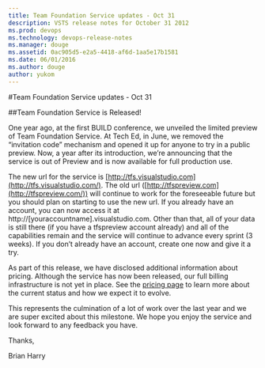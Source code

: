 ```yaml
---
title: Team Foundation Service updates - Oct 31
description: VSTS release notes for October 31 2012
ms.prod: devops
ms.technology: devops-release-notes
ms.manager: douge
ms.assetid: 0ac905d5-e2a5-4418-af6d-1aa5e17b1581
ms.date: 06/01/2016
ms.author: douge
author: yukom
---
```


#Team Foundation Service updates - Oct 31

##Team Foundation Service is Released!

One year ago, at the first BUILD conference, we unveiled the limited preview of Team Foundation Service. At Tech Ed, in June, we removed the “invitation code” mechanism and opened it up for anyone to try in a public preview. Now, a year after its introduction, we’re announcing that the service is out of Preview and is now available for full production use.

The new url for the service is [http://tfs.visualstudio.com](http://tfs.visualstudio.com/). The old url ([http://tfspreview.com](http://tfspreview.com/)) will continue to work for the foreseeable future but you should plan on starting to use the new url. If you already have an account, you can now access it at http://[youraccountname].visualstudio.com. Other than that, all of your data is still there (if you have a tfspreview account already) and all of the capabilities remain and the service will continue to advance every sprint (3 weeks). If you don’t already have an account, create one now and give it a try.

As part of this release, we have disclosed additional information about pricing. Although the service has now been released, our full billing infrastructure is not yet in place. See the [pricing page](https://visualstudio.microsoft.com/products/visual-studio-online-overview-vs) to learn more about the current status and how we expect it to evolve.

This represents the culmination of a lot of work over the last year and we are super excited about this milestone. We hope you enjoy the service and look forward to any feedback you have.

Thanks,

Brian Harry